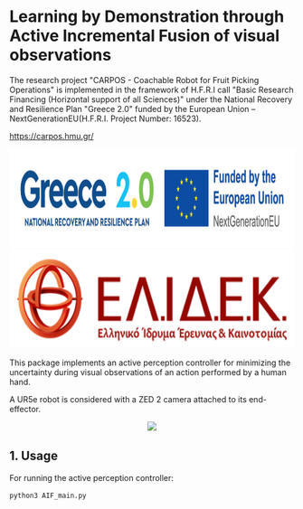 # Learning by Demonstration through Active Incremental Fusion of visual observations



The research project "CARPOS - Coachable Robot for Fruit Picking Operations" is implemented in the framework of H.F.R.I call "Basic Research Financing (Horizontal support of all Sciences)" under the National Recovery and Resilience Plan "Greece 2.0" funded by the European Union – NextGenerationEU(H.F.R.I. Project Number: 16523).

https://carpos.hmu.gr/ 

<p align="center">
  <img src="./doc/Greece_2.jpg" height="175" />
  <img src="./doc/elidek_logo.png" height="175" />
</p>


This package implements an active perception controller for minimizing the uncertainty during visual observations of an action performed by a human hand. 

A UR5e robot is considered with a ZED 2 camera attached to its end-effector.

<p align="center">
  <img src="./algoorithm.jpg" height="175" />
</p>

## 1. Usage

For running the active perception controller:

```
python3 AIF_main.py

```

